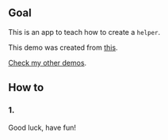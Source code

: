 ## Goal
This is an app to teach how to create a `helper`.

This demo was created from [this](https://github.com/andrerferrer/basic-photo-demo).

[Check my other demos](https://github.com/andrerferrer/dedemos).

## How to
### 1. 

Good luck, have fun!
